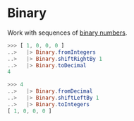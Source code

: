 # Binary

Work with sequences of [binary numbers](https://en.wikipedia.org/wiki/Binary_number).

```elm
>>> [ 1, 0, 0, 0 ]
..>   |> Binary.fromIntegers
..>   |> Binary.shiftRightBy 1
..>   |> Binary.toDecimal
4
```

```elm
>>> 4
..>   |> Binary.fromDecimal
..>   |> Binary.shiftLeftBy 1
..>   |> Binary.toIntegers
[ 1, 0, 0, 0 ]
```
